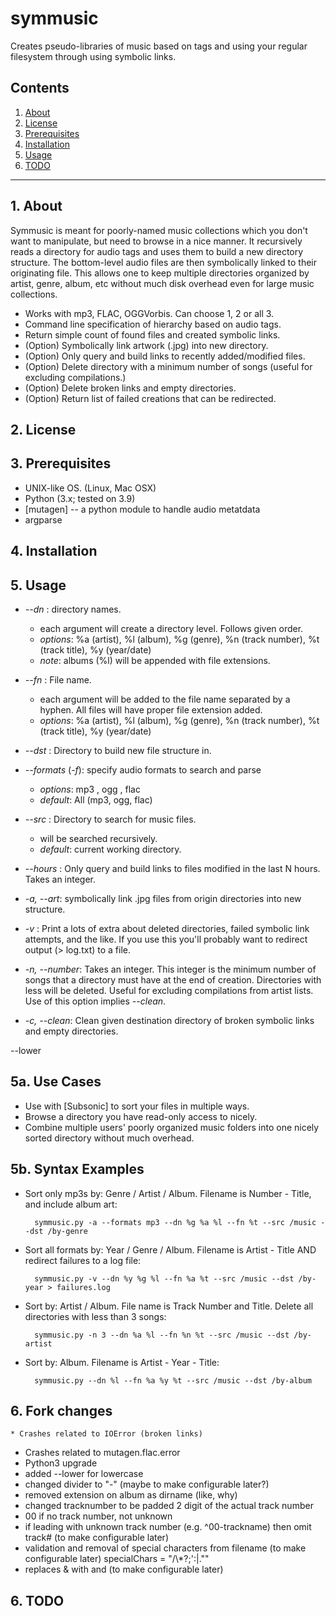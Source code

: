 # symmusic

Creates pseudo-libraries of music based on tags and using your regular filesystem through using symbolic links.

## Contents

 1. [About](#1-about)
 2. [License](#2-license)
 3. [Prerequisites](#3-prerequisites)
 4. [Installation](#4-installation)
 5. [Usage](#5-usage)
 6. [TODO](#6-todo)

***

## 1. About

Symmusic is meant for poorly-named music collections which you don't want to manipulate, but need to browse in a nice manner. It recursively reads a directory for audio tags and uses them to build a new  directory structure. The bottom-level audio files are then symbolically linked to their originating file. This allows one to keep multiple directories organized by artist, genre, album, etc without much disk overhead even for large music collections.

* Works with mp3, FLAC, OGGVorbis. Can choose 1, 2 or all 3. 
* Command line specification of hierarchy based on audio tags.
* Return simple count of found files and created symbolic links.
* (Option) Symbolically link artwork (.jpg) into new directory.
* (Option) Only query and build links to recently added/modified files.
* (Option) Delete directory with a minimum number of songs (useful for excluding compilations.)
* (Option) Delete broken links and empty directories.
* (Option) Return list of failed creations that can be redirected.

## 2. License

## 3. Prerequisites

* UNIX-like OS. (Linux, Mac OSX)
* Python (3.x; tested on 3.9)
* [mutagen] -- a python module to handle audio metatdata
* argparse

## 4. Installation

## 5. Usage

* *--dn* : directory names. 
    - each argument will create a directory level. Follows given order.
    - *options*: %a (artist), %l (album), %g (genre), %n (track number), %t (track title), %y (year/date)
    - *note*: albums (%l) will be appended with file extensions.
* *--fn* : File name. 
    - each argument will be added to the file name separated by a hyphen. All files will have proper file extension added.
    - *options*: %a (artist), %l (album), %g (genre), %n (track number), %t (track title), %y (year/date)
* *--dst* : Directory to build new file structure in. 

* *--formats* (*-f*): specify audio formats to search and parse
    - *options*: mp3 , ogg , flac
    - *default*: All (mp3, ogg, flac)
* *--src* : Directory to search for music files.
    - will be searched recursively. 
    - *default*: current working directory.
* *--hours* : Only query and build links to files modified in the last N hours. Takes an integer.
* *-a, --art*: symbolically link .jpg files from origin directories into new structure.
* *-v* : Print a lots of extra about deleted directories, failed symbolic link attempts, and the like. If you use this you'll probably want to redirect output (> log.txt) to a file.
* *-n, --number*: Takes an integer. This integer is the minimum number of songs that a directory must have at the end of creation. Directories with less will be deleted. Useful for excluding compilations from artist lists. Use of this option implies *--clean*.
* *-c, --clean*: Clean given destination directory of broken symbolic links and empty directories.

--lower

## 5a. Use Cases

* Use with [Subsonic] to sort your files in multiple ways.
* Browse a directory you have read-only access to nicely.
* Combine multiple users' poorly organized music folders into one nicely sorted directory without much overhead.

## 5b. Syntax Examples

* Sort only mp3s by: Genre / Artist / Album. Filename is Number - Title, and include album art:

        symmusic.py -a --formats mp3 --dn %g %a %l --fn %t --src /music --dst /by-genre

* Sort all formats by: Year / Genre / Album. Filename is Artist - Title AND redirect failures to a log file:

        symmusic.py -v --dn %y %g %l --fn %a %t --src /music --dst /by-year > failures.log

* Sort by: Artist / Album. File name is Track Number and Title. Delete all directories with less than 3 songs:
        
    
        symmusic.py -n 3 --dn %a %l --fn %n %t --src /music --dst /by-artist
    
* Sort by: Album. Filename is Artist - Year - Title:

        symmusic.py --dn %l --fn %a %y %t --src /music --dst /by-album

## 6. Fork changes
    * Crashes related to IOError (broken links)
* Crashes related to mutagen.flac.error
* Python3 upgrade
* added --lower for lowercase
* changed divider to "-" (maybe to make configurable later?)
* removed extension on album as dirname (like, why)
* changed tracknumber to be padded 2 digit of the actual track number
* 00 if no track number, not unknown
* if leading with unknown track number (e.g. ^00-trackname) then omit track# (to make configurable later)
* validation and removal of special characters from filename (to make configurable later)
    specialChars = "/\\*?;\':|\.\"" 
* replaces & with and (to make configurable later)


## 6. TODO
